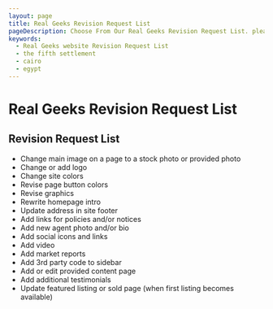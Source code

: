 ```yaml
---
layout: page
title: Real Geeks Revision Request List
pageDescription: Choose From Our Real Geeks Revision Request List. please contact me at rauof@rauof.com
keywords:
  - Real Geeks website Revision Request List
  - the fifth settlement
  - cairo
  - egypt
---
```


<div id="our-packages">
  <h1>Real Geeks Revision Request List</h1>
  <div class="container">
    <article>
      <h2>Revision Request List</h2>
      <div>
        <ul>
          <li>Change main image on a page to a stock photo or provided photo</li>
          <li>Change or add logo</li>
          <li>Change site colors</li>
          <li>Revise page button colors</li>
          <li>Revise graphics</li>
          <li>Rewrite homepage intro</li>
          <li>Update address in site footer</li>
          <li>Add links for policies and/or notices</li>
          <li>Add new agent photo and/or bio</li>
          <li>Add social icons and links</li>
          <li>Add video</li>
          <li>Add market reports</li>
          <li>Add 3rd party code to sidebar</li>
          <li>Add or edit provided content page</li>
          <li>Add additional testimonials</li>
          <li>Update featured listing or sold page (when first listing becomes available)</li>
        </ul>
      </div>
    </article>
  </div>
</div>
